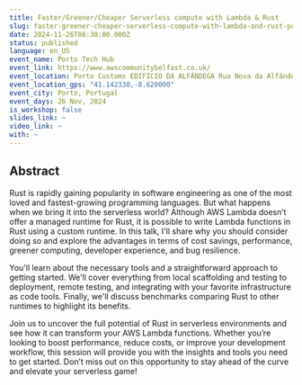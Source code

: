 ```yaml
---
title: Faster/Greener/Cheaper Serverless compute with Lambda & Rust
slug: faster-greener-cheaper-serverless-compute-with-lambda-and-rust-porto
date: 2024-11-26T08:30:00.000Z
status: published
language: en_US
event_name: Porto Tech Hub
event_link: https://www.awscommunitybelfast.co.uk/
event_location: Porto Customs EDIFÍCIO DA ALFÂNDEGA Rua Nova da Alfândega Porto Portugal
event_location_gps: "41.142330,-8.620000"
event_city: Porto, Portugal
event_days: 26 Nov, 2024
is_workshop: false
slides_link: ~
video_link: ~
with: ~
---
```


## Abstract

Rust is rapidly gaining popularity in software engineering as one of the most
loved and fastest-growing programming languages. But what happens when we bring
it into the serverless world? Although AWS Lambda doesn’t offer a managed
runtime for Rust, it is possible to write Lambda functions in Rust using a
custom runtime. In this talk, I'll share why you should consider doing so and
explore the advantages in terms of cost savings, performance, greener computing,
developer experience, and bug resilience.

You'll learn about the necessary tools and a straightforward approach to getting
started. We'll cover everything from local scaffolding and testing to
deployment, remote testing, and integrating with your favorite infrastructure as
code tools. Finally, we'll discuss benchmarks comparing Rust to other runtimes
to highlight its benefits.

Join us to uncover the full potential of Rust in serverless environments and see
how it can transform your AWS Lambda functions. Whether you’re looking to boost
performance, reduce costs, or improve your development workflow, this session
will provide you with the insights and tools you need to get started. Don’t miss
out on this opportunity to stay ahead of the curve and elevate your serverless
game!
